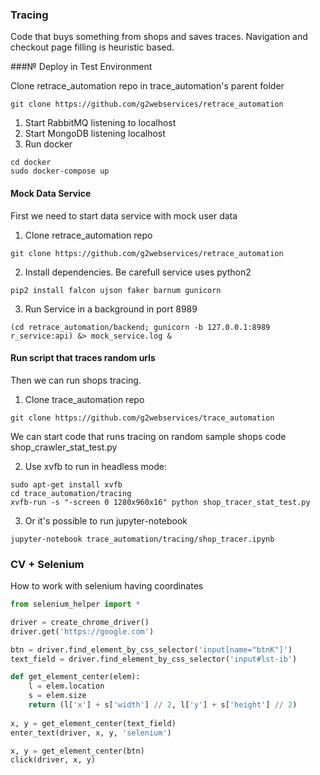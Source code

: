 ### Tracing

Code that buys something from shops and saves traces.
Navigation and checkout page filling is heuristic based.


###№ Deploy in Test Environment

Clone retrace_automation repo in trace_automation's parent folder
```shell
git clone https://github.com/g2webservices/retrace_automation
```

1. Start RabbitMQ listening to localhost
2. Start MongoDB listening localhost
3. Run docker
```shell
cd docker
sudo docker-compose up
```

#### Mock Data Service

First we need to start data service with mock user data

1. Clone retrace_automation repo
```shell
git clone https://github.com/g2webservices/retrace_automation
```
2. Install dependencies.
Be carefull service uses python2

```shell
pip2 install falcon ujson faker barnum gunicorn
```

3. Run Service in a background in port 8989
```shell
(cd retrace_automation/backend; gunicorn -b 127.0.0.1:8989 r_service:api) &> mock_service.log &
```

#### Run script that traces random urls

Then we can run shops tracing.

1. Clone trace_automation repo
```shell
git clone https://github.com/g2webservices/trace_automation
```

We can start code that runs tracing on random sample shops code shop_crawler_stat_test.py

2. Use xvfb to run in headless mode:
```shell
sudo apt-get install xvfb
cd trace_automation/tracing
xvfb-run -s "-screen 0 1280x960x16" python shop_tracer_stat_test.py
```

3. Or it's possible to run jupyter-notebook 
```shell
jupyter-notebook trace_automation/tracing/shop_tracer.ipynb
```

### CV + Selenium
How to work with selenium having coordinates
```python
from selenium_helper import *

driver = create_chrome_driver()
driver.get('https://google.com')

btn = driver.find_element_by_css_selector('input[name="btnK"]')
text_field = driver.find_element_by_css_selector('input#lst-ib')

def get_element_center(elem):
    l = elem.location
    s = elem.size
    return (l['x'] + s['width'] // 2, l['y'] + s['height'] // 2)
    
x, y = get_element_center(text_field)
enter_text(driver, x, y, 'selenium')

x, y = get_element_center(btn)
click(driver, x, y)
```
